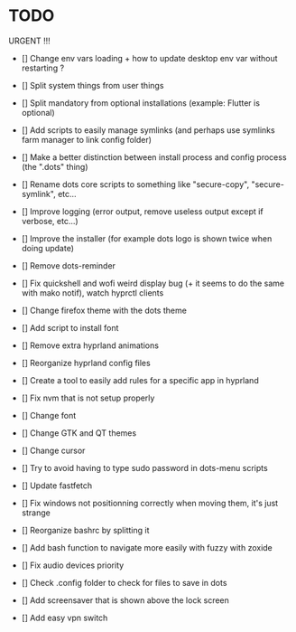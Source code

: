 # TODO

URGENT !!!
- [] Change env vars loading + how to update desktop env var without restarting ?
- [] Split system things from user things
- [] Split mandatory from optional installations (example: Flutter is optional)
- [] Add scripts to easily manage symlinks (and perhaps use symlinks farm manager to link config folder)
- [] Make a better distinction between install process and config process (the ".dots" thing)
- [] Rename dots core scripts to something like "secure-copy", "secure-symlink", etc...
- [] Improve logging (error output, remove useless output except if verbose, etc...)
- [] Improve the installer (for example dots logo is shown twice when doing update)
- [] Remove dots-reminder
- [] Fix quickshell and wofi weird display bug (+ it seems to do the same with mako notif), watch hyprctl clients


- [] Change firefox theme with the dots theme
- [] Add script to install font
- [] Remove extra hyprland animations
- [] Reorganize hyprland config files
- [] Create a tool to easily add rules for a specific app in hyprland
- [] Fix nvm that is not setup properly
- [] Change font
- [] Change GTK and QT themes
- [] Change cursor
- [] Try to avoid having to type sudo password in dots-menu scripts
- [] Update fastfetch
- [] Fix windows not positionning correctly when moving them, it's just strange
- [] Reorganize bashrc by splitting it
- [] Add bash function to navigate more easily with fuzzy with zoxide
- [] Fix audio devices priority
- [] Check .config folder to check for files to save in dots
- [] Add screensaver that is shown above the lock screen
- [] Add easy vpn switch
